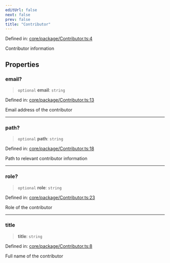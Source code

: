 ```yaml
---
editUrl: false
next: false
prev: false
title: "Contributor"
---
```


Defined in: [core/package/Contributor.ts:4](https://github.com/datisthq/dpkit/blob/5891634de8175d14853313e208ffbae144fd78eb/core/package/Contributor.ts#L4)

Contributor information

## Properties

### email?

> `optional` **email**: `string`

Defined in: [core/package/Contributor.ts:13](https://github.com/datisthq/dpkit/blob/5891634de8175d14853313e208ffbae144fd78eb/core/package/Contributor.ts#L13)

Email address of the contributor

***

### path?

> `optional` **path**: `string`

Defined in: [core/package/Contributor.ts:18](https://github.com/datisthq/dpkit/blob/5891634de8175d14853313e208ffbae144fd78eb/core/package/Contributor.ts#L18)

Path to relevant contributor information

***

### role?

> `optional` **role**: `string`

Defined in: [core/package/Contributor.ts:23](https://github.com/datisthq/dpkit/blob/5891634de8175d14853313e208ffbae144fd78eb/core/package/Contributor.ts#L23)

Role of the contributor

***

### title

> **title**: `string`

Defined in: [core/package/Contributor.ts:8](https://github.com/datisthq/dpkit/blob/5891634de8175d14853313e208ffbae144fd78eb/core/package/Contributor.ts#L8)

Full name of the contributor
